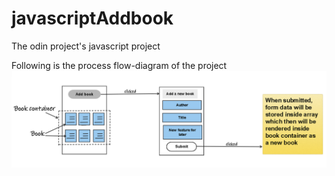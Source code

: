 # javascriptAddbook
The odin project's javascript project

Following is the process flow-diagram of the project
![Process flow-diagram](https://github.com/mohit-negi/javascriptAddbook/blob/master/process_flow.png)
